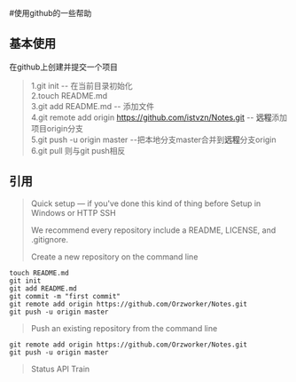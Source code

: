 #使用github的一些帮助  
## 基本使用  
在github上创建并提交一个项目  
>1.git init -- 在当前目录初始化  
>2.touch README.md  
>3.git add README.md -- 添加文件  
>4.git remote add origin https://github.com/istvzn/Notes.git -- **远程**添加项目origin分支  
>5.git push -u origin master --把本地分支master合并到**远程**分支origin  
>6.git pull 则与git push相反

## 引用
> Quick setup — if you've done this kind of thing before
> Setup in Windows or HTTP SSH
> 	
> We recommend every repository include a README, LICENSE, and .gitignore.
> 
> Create a new repository on the command line
> 
	touch README.md
    git init
    git add README.md
    git commit -m "first commit"
    git remote add origin https://github.com/Orzworker/Notes.git
    git push -u origin master
>
> Push an existing repository from the command line 
> 
	git remote add origin https://github.com/Orzworker/Notes.git
	git push -u origin master
>
> Status API Train